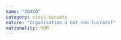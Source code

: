 ```yaml
---
name: "INACO"
category: civil-society
nature: "Organisation à but non lucratif"
nationality: ROM
---
```

